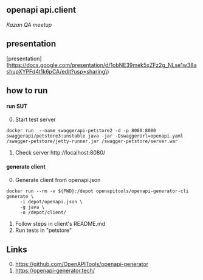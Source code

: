 ## openapi api.client
_Kazan QA meetup_

## presentation

[presentation](https://docs.google.com/presentation/d/1obNE39mek5xZFz2g_NLse1w38ashupXYPFd4t1k6pCA/edit?usp=sharing\)

## how to run

#### run SUT

0. Start test server 
```
docker run  --name swaggerapi-petstore2 -d -p 8080:8080 swaggerapi/petstore3:unstable java -jar -DswaggerUrl=openapi.yaml /swagger-petstore/jetty-runner.jar /swagger-petstore/server.war
```
1. Check server http://localhost:8080/

#### generate client

0. Generate client from openapi.json
```
docker run --rm -v ${PWD}:/depot openapitools/openapi-generator-cli generate \
     -i depot/openapi.json \
     -g java \
     -o /depot/client/
```
1. Follow steps in client's README.md
2. Run tests in "petstore"

## Links
0. https://github.com/OpenAPITools/openapi-generator
1. https://openapi-generator.tech/


